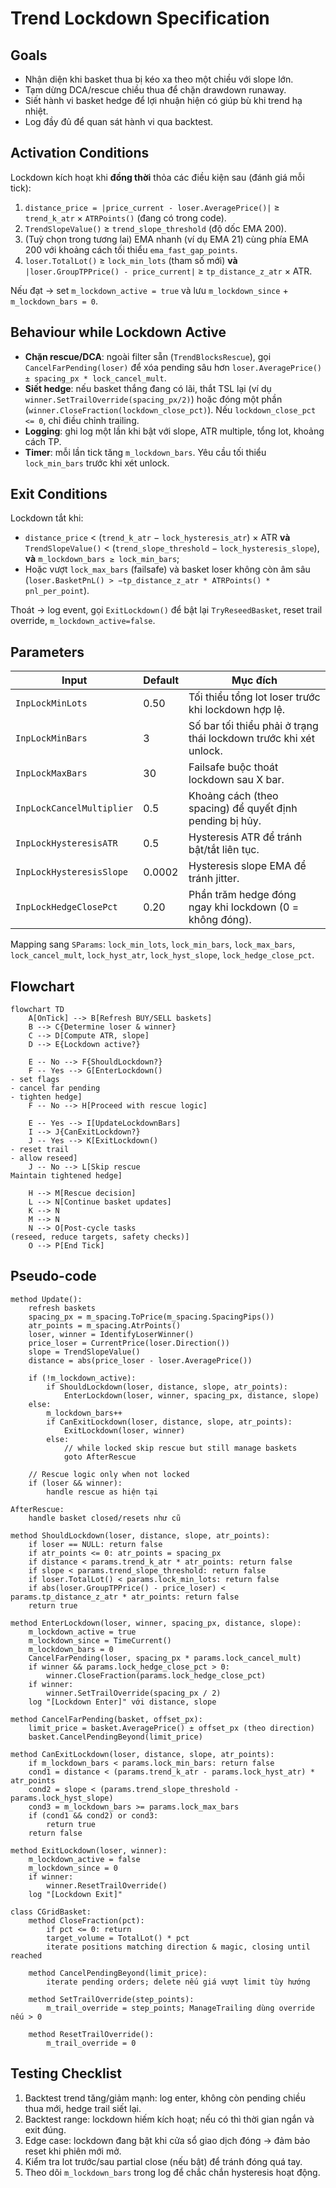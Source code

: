 # Trend Lockdown Specification

## Goals
- Nhận diện khi basket thua bị kéo xa theo một chiều với slope lớn.
- Tạm dừng DCA/rescue chiều thua để chặn drawdown runaway.
- Siết hành vi basket hedge để lợi nhuận hiện có giúp bù khi trend hạ nhiệt.
- Log đầy đủ để quan sát hành vi qua backtest.

## Activation Conditions
Lockdown kích hoạt khi **đồng thời** thỏa các điều kiện sau (đánh giá mỗi tick):

1. `distance_price = |price_current - loser.AveragePrice()|` ≥ `trend_k_atr` × `ATRPoints()` (đang có trong code).
2. `TrendSlopeValue()` ≥ `trend_slope_threshold` (độ dốc EMA 200).
3. (Tuỳ chọn trong tương lai) EMA nhanh (ví dụ EMA 21) cùng phía EMA 200 với khoảng cách tối thiểu `ema_fast_gap_points`.
4. `loser.TotalLot()` ≥ `lock_min_lots` (tham số mới) **và** `|loser.GroupTPPrice() - price_current|` ≥ `tp_distance_z_atr` × ATR.

Nếu đạt → set `m_lockdown_active = true` và lưu `m_lockdown_since` + `m_lockdown_bars = 0`.

## Behaviour while Lockdown Active
- **Chặn rescue/DCA**: ngoài filter sẵn (`TrendBlocksRescue`), gọi `CancelFarPending(loser)` để xóa pending sâu hơn `loser.AveragePrice() ± spacing_px * lock_cancel_mult`.
- **Siết hedge**: nếu basket thắng đang có lãi, thắt TSL lại (ví dụ `winner.SetTrailOverride(spacing_px/2)`) hoặc đóng một phần (`winner.CloseFraction(lockdown_close_pct)`). Nếu `lockdown_close_pct <= 0`, chỉ điều chỉnh trailing.
- **Logging**: ghi log một lần khi bật với slope, ATR multiple, tổng lot, khoảng cách TP.
- **Timer**: mỗi lần tick tăng `m_lockdown_bars`. Yêu cầu tối thiểu `lock_min_bars` trước khi xét unlock.

## Exit Conditions
Lockdown tắt khi:
- `distance_price` < (`trend_k_atr` − `lock_hysteresis_atr`) × ATR **và** `TrendSlopeValue()` < (`trend_slope_threshold` − `lock_hysteresis_slope`), **và** `m_lockdown_bars ≥ lock_min_bars`;
- Hoặc vượt `lock_max_bars` (failsafe) và basket loser không còn âm sâu (`loser.BasketPnL() > −tp_distance_z_atr * ATRPoints() * pnl_per_point`).

Thoát → log event, gọi `ExitLockdown()` để bật lại `TryReseedBasket`, reset trail override, `m_lockdown_active=false`.

## Parameters
| Input | Default | Mục đích |
| --- | --- | --- |
| `InpLockMinLots` | 0.50 | Tối thiểu tổng lot loser trước khi lockdown hợp lệ. |
| `InpLockMinBars` | 3 | Số bar tối thiểu phải ở trạng thái lockdown trước khi xét unlock. |
| `InpLockMaxBars` | 30 | Failsafe buộc thoát lockdown sau X bar. |
| `InpLockCancelMultiplier` | 0.5 | Khoảng cách (theo spacing) để quyết định pending bị hủy. |
| `InpLockHysteresisATR` | 0.5 | Hysteresis ATR để tránh bật/tắt liên tục. |
| `InpLockHysteresisSlope` | 0.0002 | Hysteresis slope EMA để tránh jitter. |
| `InpLockHedgeClosePct` | 0.20 | Phần trăm hedge đóng ngay khi lockdown (0 = không đóng). |

Mapping sang `SParams`: `lock_min_lots`, `lock_min_bars`, `lock_max_bars`, `lock_cancel_mult`, `lock_hyst_atr`, `lock_hyst_slope`, `lock_hedge_close_pct`.

## Flowchart
```mermaid
flowchart TD
    A[OnTick] --> B[Refresh BUY/SELL baskets]
    B --> C{Determine loser & winner}
    C --> D[Compute ATR, slope]
    D --> E{Lockdown active?}

    E -- No --> F{ShouldLockdown?}
    F -- Yes --> G[EnterLockdown()
- set flags
- cancel far pending
- tighten hedge]
    F -- No --> H[Proceed with rescue logic]

    E -- Yes --> I[UpdateLockdownBars]
    I --> J{CanExitLockdown?}
    J -- Yes --> K[ExitLockdown()
- reset trail
- allow reseed]
    J -- No --> L[Skip rescue
Maintain tightened hedge]

    H --> M[Rescue decision]
    L --> N[Continue basket updates]
    K --> N
    M --> N
    N --> O[Post-cycle tasks
(reseed, reduce targets, safety checks)]
    O --> P[End Tick]
```

## Pseudo-code
```pseudo
method Update():
    refresh baskets
    spacing_px = m_spacing.ToPrice(m_spacing.SpacingPips())
    atr_points = m_spacing.AtrPoints()
    loser, winner = IdentifyLoserWinner()
    price_loser = CurrentPrice(loser.Direction())
    slope = TrendSlopeValue()
    distance = abs(price_loser - loser.AveragePrice())

    if (!m_lockdown_active):
        if ShouldLockdown(loser, distance, slope, atr_points):
            EnterLockdown(loser, winner, spacing_px, distance, slope)
    else:
        m_lockdown_bars++
        if CanExitLockdown(loser, distance, slope, atr_points):
            ExitLockdown(loser, winner)
        else:
            // while locked skip rescue but still manage baskets
            goto AfterRescue

    // Rescue logic only when not locked
    if (loser && winner):
        handle rescue as hiện tại

AfterRescue:
    handle basket closed/resets như cũ
```

```pseudo
method ShouldLockdown(loser, distance, slope, atr_points):
    if loser == NULL: return false
    if atr_points <= 0: atr_points = spacing_px
    if distance < params.trend_k_atr * atr_points: return false
    if slope < params.trend_slope_threshold: return false
    if loser.TotalLot() < params.lock_min_lots: return false
    if abs(loser.GroupTPPrice() - price_loser) < params.tp_distance_z_atr * atr_points: return false
    return true
```

```pseudo
method EnterLockdown(loser, winner, spacing_px, distance, slope):
    m_lockdown_active = true
    m_lockdown_since = TimeCurrent()
    m_lockdown_bars = 0
    CancelFarPending(loser, spacing_px * params.lock_cancel_mult)
    if winner && params.lock_hedge_close_pct > 0:
        winner.CloseFraction(params.lock_hedge_close_pct)
    if winner:
        winner.SetTrailOverride(spacing_px / 2)
    log "[Lockdown Enter]" với distance, slope
```

```pseudo
method CancelFarPending(basket, offset_px):
    limit_price = basket.AveragePrice() ± offset_px (theo direction)
    basket.CancelPendingBeyond(limit_price)
```

```pseudo
method CanExitLockdown(loser, distance, slope, atr_points):
    if m_lockdown_bars < params.lock_min_bars: return false
    cond1 = distance < (params.trend_k_atr - params.lock_hyst_atr) * atr_points
    cond2 = slope < (params.trend_slope_threshold - params.lock_hyst_slope)
    cond3 = m_lockdown_bars >= params.lock_max_bars
    if (cond1 && cond2) or cond3:
        return true
    return false
```

```pseudo
method ExitLockdown(loser, winner):
    m_lockdown_active = false
    m_lockdown_since = 0
    if winner:
        winner.ResetTrailOverride()
    log "[Lockdown Exit]"
```

```pseudo
class CGridBasket:
    method CloseFraction(pct):
        if pct <= 0: return
        target_volume = TotalLot() * pct
        iterate positions matching direction & magic, closing until reached

    method CancelPendingBeyond(limit_price):
        iterate pending orders; delete nếu giá vượt limit tùy hướng

    method SetTrailOverride(step_points):
        m_trail_override = step_points; ManageTrailing dùng override nếu > 0

    method ResetTrailOverride():
        m_trail_override = 0
```

## Testing Checklist
1. Backtest trend tăng/giảm mạnh: log enter, không còn pending chiều thua mới, hedge trail siết lại.
2. Backtest range: lockdown hiếm kích hoạt; nếu có thì thời gian ngắn và exit đúng.
3. Edge case: lockdown đang bật khi cửa sổ giao dịch đóng → đảm bảo reset khi phiên mới mở.
4. Kiểm tra lot trước/sau partial close (nếu bật) để tránh đóng quá tay.
5. Theo dõi `m_lockdown_bars` trong log để chắc chắn hysteresis hoạt động.
